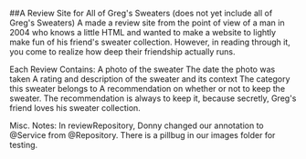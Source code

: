 ##A Review Site for All of Greg's Sweaters (does not yet include all of Greg's Sweaters)
A made a review site from the point of view of a man in 2004 who knows a little HTML and wanted to make a website to lightly make fun of his friend's sweater collection. However, in reading through it, you come to realize how deep their friendship actually runs.

Each Review Contains:
A photo of the sweater
The date the photo was taken
A rating and description of the sweater and its context
The category this sweater belongs to
A recommendation on whether or not to keep the sweater. The recommendation is always to keep it, because secretly, Greg's friend loves his sweater collection.


Misc. Notes:
In reviewRepository, Donny changed our annotation to @Service from @Repository.
There is a pillbug in our images folder for testing.